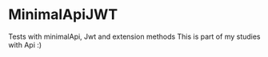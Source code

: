 # MinimalApiJWT
Tests with minimalApi, Jwt and extension methods
This is part of my studies with Api :)
